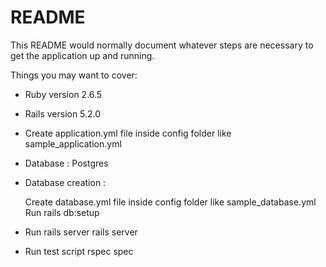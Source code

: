 # README

This README would normally document whatever steps are necessary to get the
application up and running.

Things you may want to cover:

* Ruby version 2.6.5

* Rails version 5.2.0

* Create application.yml file inside config folder like sample_application.yml

* Database : Postgres

* Database creation :

  Create database.yml file inside config folder like sample_database.yml
  Run rails db:setup

* Run rails server
  rails server

* Run test script
  rspec spec

